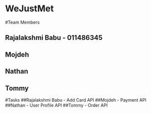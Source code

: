 # WeJustMet
#Team Members
## Rajalakshmi Babu - 011486345
## Mojdeh 
## Nathan
## Tommy

#Tasks
##Rajalakshmi Babu - Add Card API
##Mojdeh - Payment API
##Nathan - User Profile API
##Tommy - Order API



